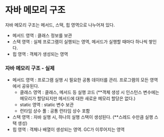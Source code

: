 # 자바 메모리 구조
자바 메모리 구조는 메서드, 스택, 힙 영역으로 나누어져 있다.
- 메서드 영역 : 클래스 정보를 보관
- 스택 영역 : 실제 프로그램이 실행되는 영역, 메서드가 실행할 때마다 하나씩 쌓인다.
- 힙 영역 : 객체가 생성되는 영역

### 자바 메모리 구조 - 실제
- 메서드 영역 : 프로그램 실행 시 필요한 공통 데이터를 관리. 프로그램의 모든 영역에서 공유된다.
    - 클래스 영역 : 클래스, 메서드 등 실행 코드 
    (**객체 생성 시 인스턴스 변수에는 메모리가 할당되지만 메서드에 대한 새로운 메모리 할당은 없다.)
    - static 영역 : static 변수 보관
    - 런타임 상수 풀 : 공통 런타임 상수 포함
- 스택 영역 : 자바 실행 시, 하나의 실행 스택이 생성된다. (**스레드 수만큼 실행 스택 생성)
- 힙 영역 : 객체나 배열이 생성되는 영역. GC가 이루어지는 영역

